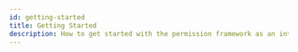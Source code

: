 ```yaml
---
id: getting-started
title: Getting Started
description: How to get started with the permission framework as an integrator
---
```

